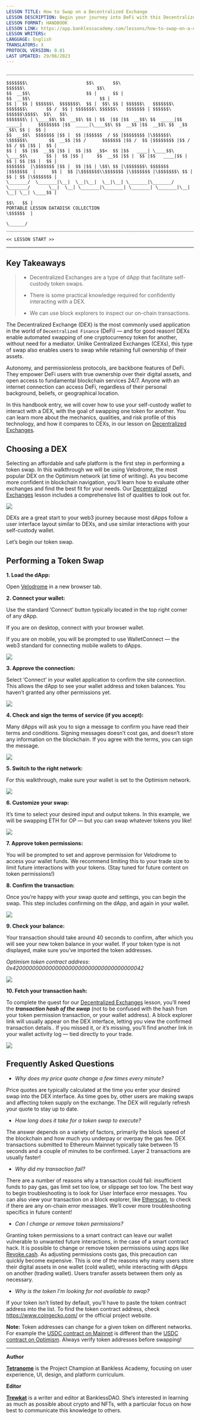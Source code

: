 ```yaml
---
LESSON TITLE: How to Swap on a Decentralized Exchange
LESSON DESCRIPTION: Begin your journey into DeFi with this Decentralized Exchange walkthrough.
LESSON FORMAT: HANDBOOK
LESSON LINK: https://app.banklessacademy.com/lessons/how-to-swap-on-a-decentralized-exchange
LESSON WRITERS: 
LANGUAGE: English
TRANSLATORS: X
PROTOCOL VERSION: 0.01
LAST UPDATED: 29/08/2023
---
```


```
__________________________________________________________________________________________________________________________________________________________

$$$$$$$\                      $$\       $$\                                      $$$$$$\                           $$\                                   
$$  __$$\                     $$ |      $$ |                                    $$  __$$\                          $$ |                                  
$$ |  $$ | $$$$$$\  $$$$$$$\  $$ |  $$\ $$ | $$$$$$\   $$$$$$$\  $$$$$$$\       $$ /  $$ | $$$$$$$\ $$$$$$\   $$$$$$$ | $$$$$$\  $$$$$$\$$$$\  $$\   $$\ 
$$$$$$$\ | \____$$\ $$  __$$\ $$ | $$  |$$ |$$  __$$\ $$  _____|$$  _____|      $$$$$$$$ |$$  _____|\____$$\ $$  __$$ |$$  __$$\ $$  _$$  _$$\ $$ |  $$ |
$$  __$$\  $$$$$$$ |$$ |  $$ |$$$$$$  / $$ |$$$$$$$$ |\$$$$$$\  \$$$$$$\        $$  __$$ |$$ /      $$$$$$$ |$$ /  $$ |$$$$$$$$ |$$ / $$ / $$ |$$ |  $$ |
$$ |  $$ |$$  __$$ |$$ |  $$ |$$  _$$<  $$ |$$   ____| \____$$\  \____$$\       $$ |  $$ |$$ |     $$  __$$ |$$ |  $$ |$$   ____|$$ | $$ | $$ |$$ |  $$ |
$$$$$$$  |\$$$$$$$ |$$ |  $$ |$$ | \$$\ $$ |\$$$$$$$\ $$$$$$$  |$$$$$$$  |      $$ |  $$ |\$$$$$$$\\$$$$$$$ |\$$$$$$$ |\$$$$$$$\ $$ | $$ | $$ |\$$$$$$$ |
\_______/  \_______|\__|  \__|\__|  \__|\__| \_______|\_______/ \_______/       \__|  \__| \_______|\_______| \_______| \_______|\__| \__| \__| \____$$ |
                                                                                                                                               $$\   $$ |
PORTABLE LESSON DATADISK COLLECTION                                                                                                            \$$$$$$  |
                                                                                                                                                \______/
__________________________________________________________________________________________________________________________________________________________
```

```
<< LESSON START >>
```
---
## Key Takeaways

> * Decentralized Exchanges are a type of dApp that facilitate self-custody token swaps.
>
> * There is some practical knowledge required for confidently interacting with a DEX.
>
> * We can use block explorers to inspect our on-chain transactions.

The Decentralized Exchange (DEX) is the most commonly used application in the world of `Decentralized Finance` (DeFi) — and for good reason! DEXs enable automated swapping of one cryptocurrency token for another, without need for a mediator. Unlike Centralized Exchanges (CEXs), this type of swap also enables users to swap while retaining full ownership of their assets.

Autonomy, and permissionless protocols, are backbone features of DeFi. They empower DeFi users with true ownership over their digital assets, and open access to fundamental blockchain services 24/7. Anyone with an internet connection can access DeFi, regardless of their personal background, beliefs, or geographical location.

In this handbook entry, we will cover how to use your self-custody wallet to interact with a DEX, with the goal of swapping one token for another. You can learn more about the mechanics, qualities, and risk profile of this technology, and how it compares to CEXs, in our lesson on [Decentralized Exchanges](https://app.banklessacademy.com/lessons/decentralized-exchanges).

## Choosing a DEX

Selecting an affordable and safe platform is the first step in performing a token swap. In this walkthrough we will be using Velodrome, the most popular DEX on the Optimism network (at time of writing). As you become more confident in blockchain navigation, you’ll learn how to evaluate other exchanges and find the best fit for your needs. Our [Decentralized Exchanges](https://app.banklessacademy.com/lessons/decentralized-exchanges) lesson includes a comprehensive list of qualities to look out for.

![](https://app.banklessacademy.com/lesson/images/how-to-swap-on-a-decentralized-exchange/image-a5b39b1d.png)

DEXs are a great start to your web3 journey because most dApps follow a user interface layout similar to DEXs, and use similar interactions with your self-custody wallet.

Let’s begin our token swap.

## Performing a Token Swap

**1\. Load the dApp:**

Open [Velodrome](https://app.velodrome.finance/swap?from=eth&to=0x4200000000000000000000000000000000000042) in a new browser tab.

**2\. Connect your wallet:**

Use the standard ‘Connect’ button typically located in the top right corner of any dApp.

If you are on desktop, connect with your browser wallet.

If you are on mobile, you will be prompted to use WalletConnect — the web3 standard for connecting mobile wallets to dApps.

![](https://app.banklessacademy.com/lesson/images/how-to-swap-on-a-decentralized-exchange/image-1d7c44d3.png)

**3\. Approve the connection:**

Select ‘Connect’ in your wallet application to confirm the site connection. This allows the dApp to see your wallet address and token balances. You haven’t granted any other permissions yet.

![](https://app.banklessacademy.com/lesson/images/how-to-swap-on-a-decentralized-exchange/image-6ecdef56.png)

**4\. Check and sign the terms of service (if you accept):**

Many dApps will ask you to sign a message to confirm you have read their terms and conditions. Signing messages doesn’t cost gas, and doesn’t store any information on the blockchain. If you agree with the terms, you can sign the message.

![](https://app.banklessacademy.com/lesson/images/how-to-swap-on-a-decentralized-exchange/image-e3f7c7e8.png)

**5\. Switch to the right network:**

For this walkthrough, make sure your wallet is set to the Optimism network.

![](https://app.banklessacademy.com/lesson/images/how-to-swap-on-a-decentralized-exchange/image-8d15c6f6.png)

**6\. Customize your swap:**

It’s time to select your desired input and output tokens. In this example, we will be swapping ETH for OP — but you can swap whatever tokens you like!

![](https://app.banklessacademy.com/lesson/images/how-to-swap-on-a-decentralized-exchange/image-7b117655.png)

**7\. Approve token permissions:**

You will be prompted to set and approve permission for Velodrome to access your wallet funds. We recommend limiting this to your trade size to limit future interactions with your tokens. (Stay tuned for future content on token permissions!)

**8\. Confirm the transaction:**

Once you’re happy with your swap quote and settings, you can begin the swap. This step includes confirming on the dApp, and again in your wallet.

![](https://app.banklessacademy.com/lesson/images/how-to-swap-on-a-decentralized-exchange/image-89f87156.png)

**9\. Check your balance:**

Your transaction should take around 40 seconds to confirm, after which you will see your new token balance in your wallet. If your token type is not displayed, make sure you’ve imported the token addresses.

*Optimism token contract address: 0x4200000000000000000000000000000000000042*

![](https://app.banklessacademy.com/lesson/images/how-to-swap-on-a-decentralized-exchange/image-c8b8abcc.png)

**10\. Fetch your transaction hash:**

To complete the quest for our [Decentralized Exchanges](https://app.banklessacademy.com/lessons/decentralized-exchanges) lesson, you’ll need the ***transaction hash of the swap*** (not to be confused with the hash from your token permission transaction, or your wallet address). A block explorer link will usually appear on the DEX interface, letting you view the confirmed transaction details.. If you missed it, or it’s missing, you’ll find another link in your wallet activity log — tied directly to your trade.

![](https://app.banklessacademy.com/lesson/images/how-to-swap-on-a-decentralized-exchange/image-bcfdf0ee.png)

## Frequently Asked Questions

* *Why does my price quote change a few times every minute?*

Price quotes are typically calculated at the time you enter your desired swap into the DEX interface. As time goes by, other users are making swaps and affecting token supply on the exchange. The DEX will regularly refresh your quote to stay up to date.

* *How long does it take for a token swap to execute?*

The answer depends on a variety of factors, primarily the block speed of the blockchain and how much you underpay or overpay the gas fee. DEX transactions submitted to Ethereum Mainnet typically take between 15 seconds and a couple of minutes to be confirmed. Layer 2 transactions are usually faster!

* *Why did my transaction fail?*

There are a number of reasons why a transaction could fail: insufficient funds to pay gas, gas limit set too low, or slippage set too low. The best way to begin troubleshooting is to look for User Interface error messages. You can also view your transaction on a block explorer, like [Etherscan](https://optimistic.etherscan.io/), to check if there are any on-chain error messages. We’ll cover more troubleshooting specifics in future content!

* *Can I change or remove token permissions?*

Granting token permissions to a smart contract can leave our wallet vulnerable to unwanted future interactions, in the case of a smart contract hack. It is possible to change or remove token permissions using apps like [Revoke.cash](https://revoke.cash/). As adjusting permissions costs gas, this precaution can quickly become expensive. This is one of the reasons why many users store their digital assets in one wallet (cold wallet), while interacting with dApps on another (trading wallet). Users transfer assets between them only as necessary.

* *Why is the token I'm looking for not available to swap?*

If your token isn’t listed by default, you’ll have to paste the token contract address into the list. To find the token contract address, check <https://www.coingecko.com/> or the official project website.

**Note:** Token addresses can change for a given token on different networks. For example the [USDC contract on Mainnet](https://etherscan.io/token/0xa0b86991c6218b36c1d19d4a2e9eb0ce3606eb48) is different than the [USDC contract on Optimism](https://optimistic.etherscan.io/token/0x7f5c764cbc14f9669b88837ca1490cca17c31607). Always verify token addresses before swapping!


---

**Author**

**[Tetranome](https://twitter.com/tetranome)** is the Project Champion at Bankless Academy, focusing on user experience, UI, design, and platform curriculum.

**Editor**

**[Trewkat](https://twitter.com/trewkat)** is a writer and editor at BanklessDAO. She’s interested in learning as much as possible about crypto and NFTs, with a particular focus on how best to communicate this knowledge to others.